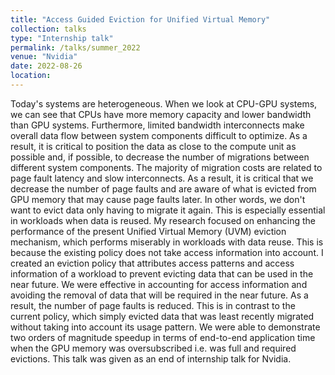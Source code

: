 ```yaml
---
title: "Access Guided Eviction for Unified Virtual Memory"
collection: talks
type: "Internship talk"
permalink: /talks/summer_2022
venue: "Nvidia"
date: 2022-08-26
location: 
---
```

Today's systems are heterogeneous. When we look at CPU-GPU systems, we can see that CPUs have more memory capacity and lower bandwidth than GPU systems. 
Furthermore, limited bandwidth interconnects make overall data flow between system components difficult to optimize. As a result, it is critical to position the data as close to the compute unit as possible and, if possible, to decrease the number of migrations between different system components.
The majority of migration costs are related to page fault latency and slow interconnects. As a result, it is critical that we decrease the number of page faults and are aware of what is evicted from GPU memory that may cause page faults later. In other words, we don't want to evict data only having to migrate it again. This is especially essential in workloads when data is reused. My research focused on enhancing the performance of the present Unified Virtual Memory (UVM) eviction mechanism, which performs miserably in workloads with data reuse. This is because the existing policy does not take access information into account. 
I created an eviction policy that attributes access patterns and access information of a workload to prevent evicting data that can be used in the near future. 
We were effective in accounting for access information and avoiding the removal of data that will be required in the near future. As a result, the number of page faults is reduced. This is in contrast to the current policy, which simply evicted data that was least recently migrated without taking into account its usage pattern. We were able to demonstrate two orders of magnitude speedup in terms of end-to-end application time when the GPU memory was oversubscribed i.e. was full and required evictions. 
This talk was given as an end of internship talk for Nvidia.
